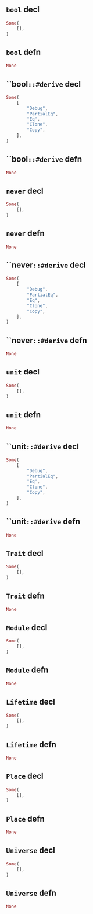 ## `bool` decl

```rust
Some(
    [],
)
```

## `bool` defn

```rust
None
```

## ``bool`::#derive` decl

```rust
Some(
    [
        "Debug",
        "PartialEq",
        "Eq",
        "Clone",
        "Copy",
    ],
)
```

## ``bool`::#derive` defn

```rust
None
```

## `never` decl

```rust
Some(
    [],
)
```

## `never` defn

```rust
None
```

## ``never`::#derive` decl

```rust
Some(
    [
        "Debug",
        "PartialEq",
        "Eq",
        "Clone",
        "Copy",
    ],
)
```

## ``never`::#derive` defn

```rust
None
```

## `unit` decl

```rust
Some(
    [],
)
```

## `unit` defn

```rust
None
```

## ``unit`::#derive` decl

```rust
Some(
    [
        "Debug",
        "PartialEq",
        "Eq",
        "Clone",
        "Copy",
    ],
)
```

## ``unit`::#derive` defn

```rust
None
```

## `Trait` decl

```rust
Some(
    [],
)
```

## `Trait` defn

```rust
None
```

## `Module` decl

```rust
Some(
    [],
)
```

## `Module` defn

```rust
None
```

## `Lifetime` decl

```rust
Some(
    [],
)
```

## `Lifetime` defn

```rust
None
```

## `Place` decl

```rust
Some(
    [],
)
```

## `Place` defn

```rust
None
```

## `Universe` decl

```rust
Some(
    [],
)
```

## `Universe` defn

```rust
None
```
